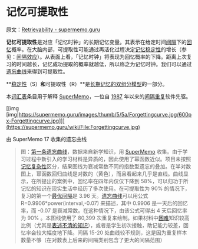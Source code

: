 # 记忆可提取性

原文：[Retrievability - supermemo.guru](https://supermemo.guru/wiki/Retrievability)

**记忆可提取性**是对应「记忆时钟」的长期记忆变量。其表示在给定时间[间隔](https://supermemo.guru/wiki/Interval)下的[回忆](https://supermemo.guru/wiki/Recall)概率。在大脑内部，可提取性可能通过再活化过程决定[记忆稳定性](https://supermemo.guru/wiki/Stability)的增长（参见：[间隔效应](https://supermemo.guru/wiki/Spacing_effect)）。从表面上看，「记忆时钟」将表现为回忆概率的下降。距离上次复习的时间越长，记忆成功提取的概率就越低，所以称之为记忆时钟。我们可以通过[遗忘曲线](https://supermemo.guru/wiki/Forgetting_curve)来得到可提取性。

**[稳定性](https://supermemo.guru/wiki/Stability)（S）**和**可提取性（R）**是[长期记忆的双组分模型](https://supermemo.guru/wiki/Two_component_model_of_long-term_memory)的一部分。

本[词汇表](https://supermemo.guru/wiki/Glossary)条目用于解释 [SuperMemo](https://supermemo.guru/wiki/SuperMemo_Guru)，一位自 [1987](https://supermemo.guru/wiki/History_of_spaced_repetition_(print)) 年以来的[间隔重复](https://supermemo.guru/wiki/Spaced_repetition)软件先驱。

[[img [img|https://supermemo.guru/images/thumb/5/5a/Forgettingcurve.jpg/600px-Forgettingcurve.jpg]]](https://supermemo.guru/wiki/File:Forgettingcurve.jpg)

由 SuperMemo 17 收集的遗忘曲线

> 图：[第一条遗忘曲线](https://supermemo.guru/wiki/First_forgetting_curve)，数据来自新学知识，用 [SuperMemo](https://supermemo.guru/wiki/SuperMemo) 收集。由于学习过程中新引入的学习材料是异质的，因此使用了幂函数近似。项目未按照[记忆复杂性](https://supermemo.guru/wiki/Memory_complexity)区分，结果图线为衰减常数不同的指数型遗忘的叠加。在半对数图上，幂函数回归曲线是对数的（黄色），而且看起来几乎是直线。曲线显示，在所提出的案例中，回忆率在四年内仅仅下降到 58%，可以归功于所记忆的知识在现实生活中经历了多次使用。在可提取性为 90% 的情况下，复习的第一个[最优间隔](https://supermemo.guru/wiki/Optimum_interval)是 3.96 天。[遗忘曲线](https://supermemo.guru/wiki/Forgetting_curve)可以用公式 R=0.9906\*power(interval,-0.07) 来描述，其中 0.9906 是一天后的回忆率，而 -0.07 是衰减常数。在这种情况下，由该公式可得出 4 天后回忆率为 90% 。本图线使用了 80,399 次重复来绘制。如果材料中[困难](https://supermemo.guru/wiki/Memory_complexity)知识较高比例（尤其是[表述不清的知识](https://supermemo.guru/wiki/20_rules)），或者是学生初次接触，助记能力较差，回忆率会较大幅度地下降。间隔 15-20 处曲线较不规则，这是因为重复样本数量不够（在对数表上后来的间隔类别包含了更大的间隔范围）